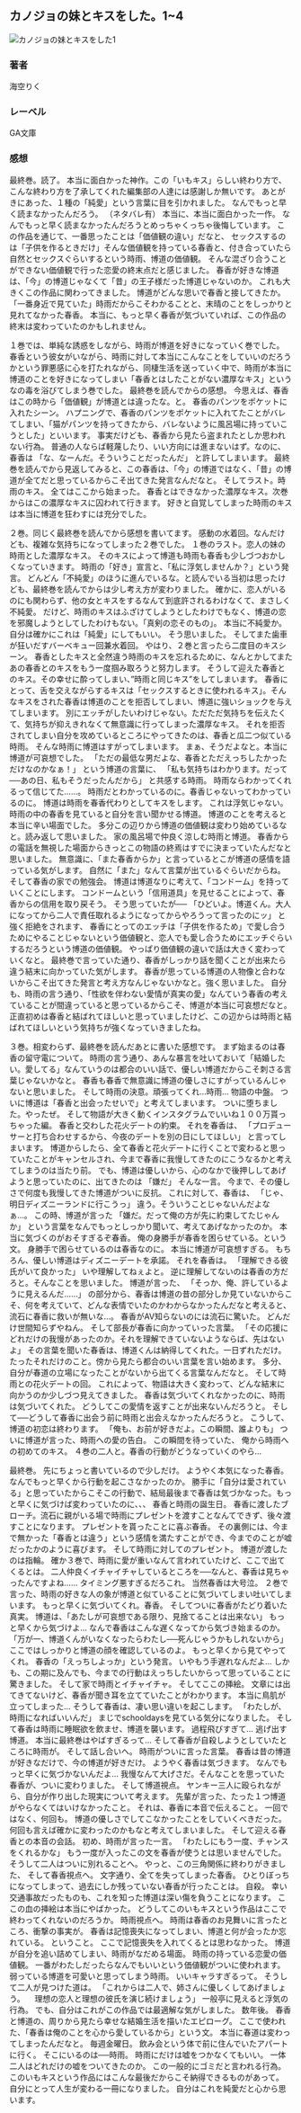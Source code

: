 ## カノジョの妹とキスをした。1~4
![カノジョの妹とキスをした1](https://cdn.discordapp.com/attachments/1211570779934695494/1217822320677224516/1IJU609lDoJzVZGpsl-Eil6l1QmvsmVCtjJyC7gCCB_OzDiLYypNb_GhTBs2Z85c.png?ex=66056c6b&is=65f2f76b&hm=0ea91db8f6c358415904081d396bfc804a6490ffc9bbaaa0b17b43fb2dcf11d8&)
### 著者
海空りく
### レーベル
GA文庫
### 感想
最終巻。読了。
本当に面白かった神作。この「いもキス」らしい終わり方で、こんな終わり方を了承してくれた編集部の人達には感謝しか無いです。
あとがきにあった、１種の「純愛」という言葉に目を引かれました。
なんでもっと早く読まなかったんだろう。
（ネタバレ有）
本当に、本当に面白かった一作。
なんでもっと早く読まなかったんだろうとめっちゃくっちゃ後悔しています。
この作品を通じて、一番思ったことは「価値観の違い」だなと、
セックスするのは「子供を作るときだけ」そんな価値観を持っている春香と、付き合っていたら自然とセックスぐらいするという時雨、博道の価値観。
そんな混ざり合うことができない価値観で行った恋愛の終末点だと感じました。
春香が好きな博道は、「今」の博道じゃなくて「昔」の王子様だった博道じゃないのか。
これも大きくこの作品に関わってきました。
博道がどんな思いで春香と接してきたか。
「一番身近で見ていた」時雨だからこそわかることと、末晴のことをしっかりと見れてなかった春香。
本当に、もっと早く春香が気づいていれば、この作品の終末は変わっていたのかもしれません。

１巻では、単純な誘惑をしながら、時雨が博道を好きになっていく巻でした。
春香という彼女がいながら、時雨に対して本当にこんなことをしていいのだろうかという罪悪感に心を打たれながら、同棲生活を送っていく中で、時雨が本当に博道のことを好きになってしまい「春香とはしたことがない濃厚なキス」というなの毒を浴びてしまう巻でした。
最終巻を読んでからの感想。
今思えば、春香はこの時から「価値観」が博道とは違ったな。と。
春香のパンツをポケットに入れたシーン。
ハプニングで、春香のパンツをポケットに入れてたことがバレてしまい、「猫がパンツを持ってきたから、バレないように風呂場に持っていこうとした」といいます。
事実だけども、春香から見たら盗まれたとしか思われない行為。
普通の人ならば軽蔑したり、いい方向には進まないはず。なのに、春香は
「な、なーんだ。そういうことだったんだ」
と許してしまいます。
最終巻を読んでから見返してみると、この春香は、「今」の博道ではなく、「昔」の博道が全てだと思っているからこそ出てきた発言なんだなと。
そしてラスト。時雨のキス。
全てはここから始まった。
春香とはできなかった濃厚なキス。次巻からはこの濃厚なキスに囚われて行きます。
好きと自覚してしまった時雨のキスは本当に博道を狂わすには充分でした。

２巻。同じく最終巻を読んでから感想を書いてます。
感動の水着回。なんだけども、複雑な気持ちになってしまった２巻でした。
１巻のラスト。恋人の妹の時雨とした濃厚なキス。
そのキスによって博道も時雨も春香も少しづつおかしくなっていきます。
時雨の「好き」宣言と、「私に浮気しませんか？」という発言。
どんどん「不純愛」のほうに進んでいるな。と読んでいる当初は思ったけども、最終巻を読んでからは少し考え方が変わりました。
確かに、恋人がいるのにも関わらず、他の女とキスをするなんて到底許されるわけなくて、まさしく不純愛。
だけど、時雨のキスはふざけてしようとしたわけでもなく、博道の恋を邪魔しようとしてしたわけもない。「真剣の恋そのもの」。
本当に不純愛か。自分は確かにこれは「純愛」にしてもいい。
そう思いました。
そしてまた歯車が狂いだすバーベキュー回兼水着回。
やはり、２巻と言ったら二度目のキスシーン。
春香としたキスと全然違う時雨のキスを忘れるために、なんとかしてまたあの春香とのキスをもう一度掴み取ろうと努力します。
そうして迎えた春香とのキス。その幸せに酔ってしまい、”時雨と同じキス”をしてしまいます。
春香にとって、舌を交えながらするキスは「セックスするときに使われるキス」。そんなキスをされた春香は博道のことを拒否してしまい、博道に強いショックを与えてしまいます。
別にエッチがしたいわけじゃない。ただただ気持ちを伝えたくて、気持ちが抑えきれなくて無意識に行ってしまった濃厚なキス。
それを拒否されてしまい自分を攻めているところにやってきたのは、春香と瓜二つ似ている時雨。
そんな時雨に博道はすがってしまいます。
まぁ、そうだよなと。本当に博道が可哀想でした。
「ただの最低な男だよな、春香とただえっちしたかっただけなのかなぁ！」
という博道の言葉に、
「私も気持ちはわかります。だって──あの日、私もそうだったんだから」
と共感する時雨。
時雨ならわかってくれるって信じてた……。
時雨だとわかっているのに。春香じゃないってわかっているのに。
博道は時雨を春香代わりとしてキスをします。
これは浮気じゃない。
時雨の中の春香を見ていると自分を言い聞かせる博道。
博道のことを考えると本当に辛い場面でした。
多分この辺りから博道の価値観は変わり始めているなと。読み返して思いました。
家の風呂場で仲良く涼しむ時雨と博道。
春香からの電話を無視した場面からきっとこの物語の終焉はすでに決まっていたんだなと思いました。
無意識に、「また春香からか」と言っているとこが博道の感情を語っている気がします。
自然に「また」なんて言葉が出ているぐらいだからね。
そして春香の家での勉強会。
博道は博道なりに考えて、「コンドーム」を持っていくことにします。
コンドームという「信用道具」を見せることによって、春香からの信用を取り戻そう。
そう思っていたが──
「ひどいよ。博道くん。大人になってから二人で責任取れるようになってからやろうって言ったのにッ」
と強く拒絶をされます、
春香にとってのエッチは「子供を作るため」で愛し合うためにやることじゃないという価値観と、恋人でも愛し合うためにエッチぐらいするだろうという博道の価値観。
やっぱり価値観の違いで話は大きく変わっていくなと。
最終巻で言っていた通り、春香がしっかり話を聞くことが出来たら違う結末に向かっていた気がします。
春香が思っている博道の人物像と合わないからこそ出てきた発言と考え方なんじゃないかなと。強く思いました。
自分も、時雨の言う通り、「性欲を伴わない愛情が真実の愛」なんていう春香の考えていることが間違っていると思っているからこそ、博道が本当に可哀想だなと。
正直初めは春香と結ばれてほしいと思っていましたけど、この辺からは時雨と結ばれてほしいという気持ちが強くなっていきましたね。

３巻。相変わらず、最終巻を読んだあとに書いた感想です。
まず始まるのは春香の留守電について。
時雨の言う通り、あんな暴言を吐いておいて「結婚したい。愛してる」なんていうのは都合のいい話で、優しい博道だからこそ刺さる言葉じゃないかなと。
春香も春香で無意識に博道の優しさにすがっているんじゃないと思いました。
そして時雨の決意。頑張ってくれ…時雨…
物語の中盤。
ついに博道は「春香と出会ったせいで」と考えてしまいます。
ついに堕ちました。やったぜ。
そして物語が大きく動くインスタグラムでいいね１００万貰っちゃった編。
春香と交わした花火デートの約束。
それを春香は、
「プロデューサーと打ち合わせするから、今夜のデートを別の日にしてほしい」
と言ってしまいます。
博道からしたら、全て春香と花火デートに行くことで変わると思っていたことがキャンセルされ、今まで春香に我慢してきたのにこうなるかと考えてしまうのは当たり前。
でも、博道は優しいから、心のなかで後押ししてあげようと思っていたのに、出てきたのは
「嫌だ」
そんな一言。
今まで、その優しさで何度も我慢してきた博道がついに反抗。
これに対して、春香は、
「じゃ、明日ディズニーランドに行こうっ」
違う。そういうことじゃないんだよなぁ…。
この時、博道が言った
「嫌だ。だって俺の方が先に約束してたじゃんか」
という言葉をなんでもっとしっかり聞いて、考えてあげなかったのか。
本当に気づくのがおそすぎるぞ春香。
俺の身勝手が春香を困らせている。という文。
身勝手で困らせているのは春香なのに。
本当に博道が可哀想すぎる。
もちろん、優しい博道はディズニーデートを承諾。
それを春香は。
「理解できる彼氏がいて良かった」
いや理解してねぇよと。
逆に理解してないのは春香の方だろと。そんなことを思いました。
博道が言った、
「そっか、俺、許しているように見えるんだ……」
の部分から、春香は博道の昔の部分しか見ていないからこそ、何を考えていて、どんな表情でいたのかわからなかったんだなと考えると、流石に春香に救いが無いな…。
春香がAV知らないのには流石に驚いた。
どんだけ世間知らずやねん。
そして部長が春香に向かっていった言葉。
「その応援にどれだけの我慢があったのか。それを理解できていないようならば、先はないよ」
その言葉を聞いた春香は、博道くんは納得してくれた。一日ずれただけ。たったそれだけのこと。傍から見たら都合のいい言葉を言い始めます。
多分、自分が春道の立場になったことがないから出てくる言葉なんだなと。
そして時雨との花火デートの回。
これによって、物語は大きく変わって、どんな結末に向かうのか少しづつ見えてきました。
春香は気づいてくれなかったのに、時雨は気づいてくれた。
どうしてこの愛情を返すことが出来ないんだろうと。
そして──どうして春香に出会う前に時雨と出会えなかったんだろうと。
こうして、博道の初恋は終わります。
「俺も、お前が好きだよ。この瞬間、誰よりも」
ついに博道が言った、時雨への愛の告白。
この瞬間を待っていた、
俺から時雨への初めてのキス。
４巻の二人と。春香の行動がどうなっていくのやら…

最終巻。
先にちょっと書いているので少しだけ。
ようやく本気になった春香。
なんでもっと早くから行動を起こさなかったのか。
勝手に「自分は愛されている」と思っていたからこそこの行動で、結局最後まで春香は気づかなった。もっと早くに気づけば変わっていたのに、、、
春香と時雨の誕生日。
春香に渡したブローチ。流石に親がいる場で時雨にプレゼントを渡すことなんてできず、後々渡すことになります。
プレゼントを貰ったことに喜ぶ春香。
その裏側には、今まで無かった「春香とは違う」という感情を満たすことができ、今までのことが嘘だったかのように喜びます。
そして時雨に対してのプレゼント。
博道が渡したのは指輪。
確か３巻で、時雨に愛が重いなんて言われていたけど、ここで出てくるとは。
二人仲良くイチャイチャしているところを──なんと、春香は見ちゃったんですよね……
タイミング悪すぎるだろこれ。
当然春香は大号泣。
２巻で言った、時雨の好きな人の象が博道と似ていることに気づいてしまい吐いてしまいます。
もっと早くに気づいてくれ。春香。
そしてついに春香がたどり着いた真実。
博道は、「あたしが可哀想である限り、見捨てることは出来ない」
もっと早くから気づけよ…
なんで春香はこんな遅くなってから気づき始まるのか。
「万が一、博道くんがいなくなったらわたし──死んじゃうかもしれないから」
ここではしっかりと博道の顔を確認しているのよ。
もっと早くから見てやってくれ。
春香の「えっちしよっか」という発言。
いやもう手遅れなんだよ…
しかも、この期に及んでも、今までの行動はえっちしたいからって思っていることに驚きました。
そして家で時雨とイチャイチャ。
そしてここの挿絵。
文章には出てきてないけど、春香が聞き耳を立てていたことがわかります。
本当に鳥肌が立ってしまった…
そうして春香は、凄い思い違いを起こします。
「わたしが、時雨になればいいんだ」
まじでschooldaysを見ている気分になりました。
そして春香は時雨に睡眠欲を飲ませ、博道を襲います。
過程飛びすぎて…
逃げ出す博道。
本当に最終巻はやばすぎるって…
そして春香が自殺しようとしていたところに時雨が。
そして話し合いへ。
時雨がついに言った言葉。
春香は昔の博道が好きなだけで、今の博道が好きだけ。
ようやく春香は気づきます。
なんでもっと早くに気づかないんだよ…
我慢なんて大げさだ。そんなことを思っていた春香が、ついに変わりました。
そして博道視点。
ヤンキー三人に殴られながら、自分が作り出した現実について考えます。
先輩が言った、たった１つ博道がやらなくてはいけなかったこと。
それは、春香に本音で伝えること。
一回ではなく、何回も。
博道の優しさでしてこなかったことをしていくべきだった。
何回も言えば確かに変わったのかもなと考えてしまいました。
そして迎える春香との本音の会話。
初め、時雨が言った一言。
「わたしにもう一度、チャンスをくれるかな」
もう一度が入ったこの文を春香が使うとは思いませんでした。
そうして二人はついに別れることへ。
やっと、この三角関係に終わりがきました、
そして春香視点へ。
文字通り、全てを失ってしまった春香。
ひとりぼっちになってしまって、過去にしか残っていない春香が行ったことは。
自殺。
幸い交通事故だったものも、これを知った博道は深い傷を負うことになります。
ここの血の挿絵は本当にやばかった。
どうしてこのいもキスという作品はここで終わってくれないのだろうか。
時雨視点へ。
時雨は春香のお見舞いに言ったところ、衝撃の事実が。
春香は記憶喪失になってしまい、博道と何が会ったか忘れている。
ということ。
ここで記憶喪失を入れてくるとは思わなかった。
博道が自分を追い詰めてしまい、時雨がなだめる場面。
時雨の持っている恋愛の価値観。
一番がわたしだったらなんでもいいという価値観がついに使われます。
弱っている博道を可愛いと思ってしまう時雨。
いいキャラすぎるって。
そうして二人が見つけた道は。
「これからは二人で、姉さんに優しくしてあげましょう。
　理想の恋人と理想の彼氏を演じ続けましょう」
一般亭に見えると浮気の行為。
でも、自分はこれがこの作品では最適解な気がしました。
数年後。
春香と博道の、周りから見たら幸せな結婚生活を描いたエピローグ。
ここで使われた、「春香は俺のことを心から愛しているから」という文。
本当に春道は変わってしまったんだなと。
毎週金曜日。
飲み会という体で前に住んでいたアパートに行く。
そこにいるのは──時雨。
時雨にだけは嘘をつかなくてもいい。
一体二人はどれだけの嘘をついてきたのか。
この一般的にゴミだと言われる行為。
このいもキスという作品にはこんな最後だからこそ納得できるものがあって。
自分にとって人生が変わる一冊になりました。
自分はこれを純愛だと心から思います。